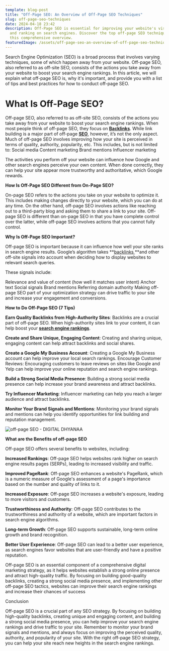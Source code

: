 ```yaml
---
template: blog-post
title: "Off-Page SEO: An Overview of Off-Page SEO Techniques"
slug: off-page-seo-techniques
date: 2024-04-18 23:42
description: Off-Page SEO is essential for improving your website's visibility
  and ranking on search engines. Discover the top off-page SEO techniques in
  this comprehensive overview.
featuredImage: /assets/off-page-seo-an-overview-of-off-page-seo-techniques.png
---
```

Search Engine Optimization (SEO) is a broad process that involves varying techniques, some of which happen away from your website. Off-page SEO, also referred to as off-site SEO, consists of the actions you take away from your website to boost your search engine rankings. In this article, we will explain what off-page SEO is, why it's important, and provide you with a list of tips and best practices for how to conduct off-page SEO.

# **What Is Off-Page SEO?**

Off-page SEO, also referred to as off-site SEO, consists of the actions you take away from your website to boost your search engine rankings. When most people think of off-page SEO, they focus on **[Backlinks](https://blogs.digitaldhyanaa.com/effective-ways-to-build-backlinks-and-benefits-for-off-page-seo)**. While link building is a major part of off-page **[SEO](https://blogs.digitaldhyanaa.com/effective-seo-strategies-for-promoting-digital-products)**, however, it’s not the only aspect. Much of off-page SEO involves improving how your site is perceived in terms of quality, authority, popularity, etc. This includes, but is not limited to:
Social media
Content marketing
Brand mentions
Influencer marketing


The activities you perform off your website can influence how Google and other search engines perceive your own content. When done correctly, they can help your site appear more trustworthy and authoritative, which Google rewards.


**How Is Off-Page SEO Different from On-Page SEO?**


On-page SEO refers to the actions you take on your website to optimize it. This includes making changes directly to your website, which you can do at any time. On the other hand, off-page SEO involves actions like reaching out to a third-party blog and asking them to share a link to your site. Off-page SEO is different than on-page SEO in that you have complete control over the latter, while off-page SEO involves actions that you cannot fully control.


**Why Is Off-Page SEO Important?**


Off-page SEO is important because it can influence how well your site ranks in search engine results. Google’s algorithm takes **[backlinks ](https://digitaldhyanaa.blogspot.com/2024/04/what-are-some-common-mistakes-to-avoid.html)**and other off-site signals into account when deciding how to display websites to relevant search queries. 

These signals include:


Relevance and value of content (how well it matches user intent)
Anchor text
Social signals
Brand mentions
Referring domain authority
Making off-page SEO part of your optimization strategy can drive traffic to your site and increase your engagement and conversions.


**How to Do Off-Page SEO (7 Tips)**


**Earn Quality Backlinks from High-Authority Sites**: Backlinks are a crucial part of off-page SEO. When high-authority sites link to your content, it can help boost your **[search engine rankings](https://blogs.digitaldhyanaa.com/importance-of-keyword-research-in-seo)**.


**Create and Share Unique, Engaging Content**: Creating and sharing unique, engaging content can help attract backlinks and social shares.


**Create a Google My Business Account**: Creating a Google My Business account can help improve your local search rankings.
Encourage Customer Reviews: Encouraging customers to leave reviews on sites like Google and Yelp can help improve your online reputation and search engine rankings.


**Build a Strong Social Media Presence**: Building a strong social media presence can help increase your brand awareness and attract backlinks.


**Try Influencer Marketing**: Influencer marketing can help you reach a larger audience and attract backlinks.


**Monitor Your Brand Signals and Mentions**: Monitoring your brand signals and mentions can help you identify opportunities for link building and reputation management.

![off-page SEO - DIGITAL DHYANAA](/assets/off-page-seo.jpeg "Boost Your Website's SEO")

**What are the Benefits of off-page SEO**

Off-page SEO offers several benefits to websites, including:

**Increased Rankings**: Off-page SEO helps websites rank higher on search engine results pages (SERPs), leading to increased visibility and traffic. 

**Improved PageRank**: Off-page SEO enhances a website's PageRank, which is a numeric measure of Google's assessment of a page's importance based on the number and quality of links to it. 

**Increased Exposure**: Off-page SEO increases a website's exposure, leading to more visitors and customers.

**Trustworthiness and Authority**: Off-page SEO contributes to the trustworthiness and authority of a website, which are important factors in search engine algorithms.

**Long-term Growth**: Off-page SEO supports sustainable, long-term online growth and brand recognition.

**Better User Experience**: Off-page SEO can lead to a better user experience, as search engines favor websites that are user-friendly and have a positive reputation.

Off-page SEO is an essential component of a comprehensive digital marketing strategy, as it helps websites establish a strong online presence and attract high-quality traffic. By focusing on building good-quality backlinks, creating a strong social media presence, and implementing other off-page SEO tactics, websites can improve their search engine rankings and increase their chances of success

Conclusion


Off-page SEO is a crucial part of any SEO strategy. By focusing on building high-quality backlinks, creating unique and engaging content, and building a strong social media presence, you can help improve your search engine rankings and drive traffic to your site. Remember to monitor your brand signals and mentions, and always focus on improving the perceived quality, authority, and popularity of your site. With the right off-page SEO strategy, you can help your site reach new heights in the search engine rankings.